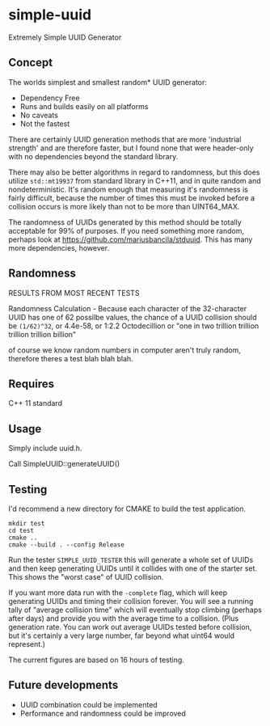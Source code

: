 # simple-uuid
Extremely Simple UUID Generator

## Concept

The worlds simplest and smallest random* UUID generator:
* Dependency Free
* Runs and builds easily on all platforms
* No caveats
* Not the fastest

There are certainly UUID generation methods that are more 'industrial strength' and are therefore faster, but I found none that were header-only with no dependencies beyond the standard library.

There may also be better algorithms in regard to randomness, but this does utilize `std::mt19937` from standard library in C++11, and in quite random and nondeterministic. It's random enough that measuring it's randomness is fairly difficult, because the number of times this must be invoked before a collision occurs is more likely than not to be more than UINT64_MAX. 

The randomness of UUIDs generated by this method should be totally acceptable for 99% of purposes. If you need something more random, perhaps look at  https://github.com/mariusbancila/stduuid. This has many more dependencies, however.

## Randomness

RESULTS FROM MOST RECENT TESTS

Randomness Calculation - Because each character of the 32-character UUID has one of 62 possilbe values, the chance of a UUID collision should be `(1/62)^32`, or 4.4e-58, or 1:2.2 Octodecillion or "one in two trillion trillion trillion trillion billion"

of course we know random numbers in computer aren't truly random, therefore theres a test blah blah blah.

## Requires

C++ 11 standard

## Usage

Simply include uuid.h.

Call SimpleUUID::generateUUID()

## Testing

I'd recommend a new directory for CMAKE to build the test application.

```
mkdir test
cd test
cmake ..
cmake --build . --config Release
```

Run the tester `SIMPLE_UUID_TESTER` this will generate a whole set of UUIDs and then keep generating UUIDs until it collides with one of the starter set. This shows the "worst case" of UUID collision.

If you want more data run with the `-complete` flag, which will keep generating UUIDs and timing their collision forever. You will see a running tally of "average collision time" which will eventually
stop climbing (perhaps after days) and provide you with the average time to a collision. (Plus generation rate. You can work out average UUIDs tested before collision, but it's certainly
a very large number, far beyond what uint64 would represent.)

The current figures are based on 16 hours of testing.

## Future developments

* UUID combination could be implemented
* Performance and randomness could be improved